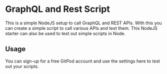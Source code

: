 # GraphQL and Rest Script

This is a simple NodeJS setup to call GraphQL and REST APIs.
With this you can create a simple script to call various APIs and 
test them. This NodeJS starter can also be used to test out simple scripts
in Node.

## Usage

You can sign-up for a free GitPod account and use the settings here to test out your scripts.
